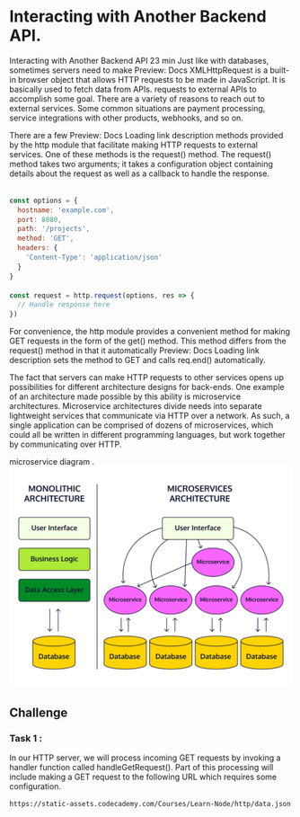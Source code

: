 # Interacting with Another Backend API.
Interacting with Another Backend API
23 min
Just like with databases, sometimes servers need to make 
Preview: Docs XMLHttpRequest is a built-in browser object that allows HTTP requests to be made in JavaScript. It is basically used to fetch data from APIs.
requests
 to external APIs to accomplish some goal. There are a variety of reasons to reach out to external services. Some common situations are payment processing, service integrations with other products, webhooks, and so on.

There are a few 
Preview: Docs Loading link description
methods
 provided by the http module that facilitate making HTTP requests to external services. One of these methods is the request() method. The request() method takes two arguments; it takes a configuration object containing details about the request as well as a callback to handle the response.

```javascript

const options = {
  hostname: 'example.com',
  port: 8080,
  path: '/projects',
  method: 'GET',
  headers: {
    'Content-Type': 'application/json'
  }
}

const request = http.request(options, res => {
  // Handle response here
})

```

For convenience, the http module provides a convenient method for making GET requests in the form of the get() method. This method differs from the request() method in that it automatically 
Preview: Docs Loading link description
sets
 the method to GET and calls req.end() automatically.

The fact that servers can make HTTP requests to other services opens up possibilities for different architecture designs for back-ends. One example of an architecture made possible by this ability is microservice architectures. Microservice architectures divide needs into separate lightweight services that communicate via HTTP over a network. As such, a single application can be comprised of dozens of microservices, which could all be written in different programming languages, but work together by communicating over HTTP.

microservice diagram
.![Microservice Architecture](./img/microservices.png)

## Challenge
### Task 1 :
In our HTTP server, we will process incoming GET requests by invoking a handler function called handleGetRequest(). Part of this processing will include making a GET request to the following URL which requires some configuration.

```markdown
https://static-assets.codecademy.com/Courses/Learn-Node/http/data.json
```


